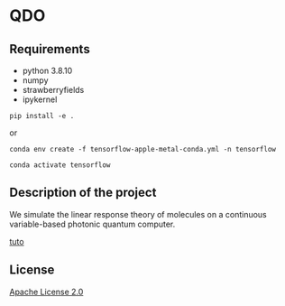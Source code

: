 # QDO

## Requirements

- python 3.8.10
- numpy
- strawberryfields
- ipykernel

```shell
pip install -e .
```

or

```
conda env create -f tensorflow-apple-metal-conda.yml -n tensorflow
```

```
conda activate tensorflow
```

## Description of the project

We simulate the linear response theory of molecules on a continuous variable-based photonic quantum computer.

[tuto](https://strawberryfields.ai/photonics/demos/run_state_learner.html)

## License

[Apache License 2.0](https://github.com/MatthieuSarkis/qdo/blob/master/LICENSE)

